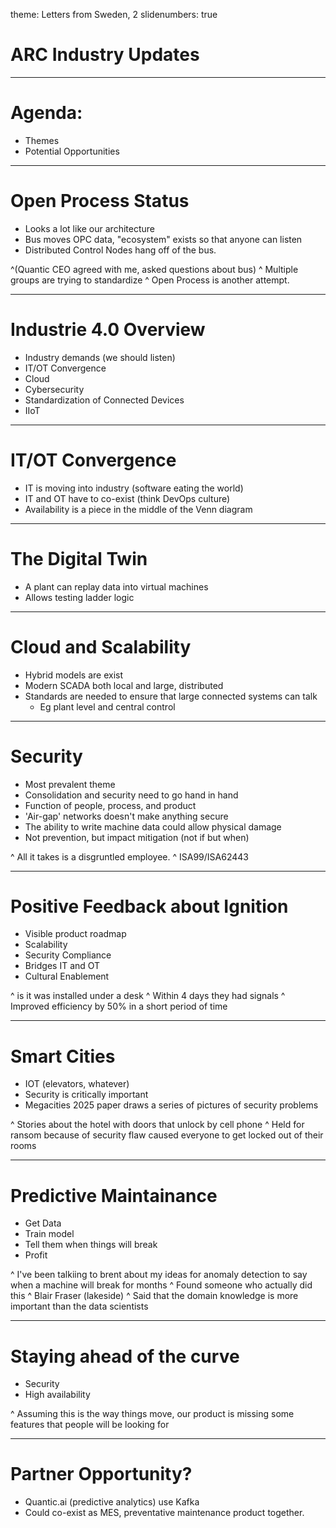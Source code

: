 theme: Letters from Sweden, 2
slidenumbers: true

# ARC Industry Updates

---

# Agenda: 
- Themes
- Potential Opportunities

---

# Open Process Status
- Looks a lot like our architecture 
- Bus moves OPC data, "ecosystem" exists so that anyone can listen
- Distributed Control Nodes hang off of the bus.


^(Quantic CEO agreed with me, asked questions about bus)
^ Multiple groups are trying to standardize
^ Open Process is another attempt.

---

# Industrie 4.0 Overview
- Industry demands (we should listen)
- IT/OT Convergence
- Cloud
- Cybersecurity
- Standardization of Connected Devices
- IIoT

---

# IT/OT Convergence
- IT is moving into industry (software eating the world)
- IT and OT have to co-exist (think DevOps culture)
- Availability is a piece in the middle of the Venn diagram

---

# The Digital Twin
- A plant can replay data into virtual machines
- Allows testing ladder logic

---

# Cloud and Scalability
- Hybrid models are exist 
- Modern SCADA both local and large, distributed
- Standards are needed to ensure that large connected systems can talk
  - Eg plant level and central control

---

# Security 
- Most prevalent theme
- Consolidation and security need to go hand in hand
- Function of people, process, and product
- 'Air-gap' networks doesn't make anything secure
- The ability to write machine data could allow physical damage
- Not prevention, but impact mitigation (not if but when)

^ All it takes is a disgruntled employee.
^ ISA99/ISA62443 

---

# Positive Feedback about Ignition
- Visible product roadmap
- Scalability
- Security Compliance
- Bridges IT and OT
- Cultural Enablement

^ is it was installed under a desk
^ Within 4 days they had signals
^ Improved efficiency by 50% in a short period of time

---

# Smart Cities
- IOT (elevators, whatever)
- Security is critically important
- Megacities 2025 paper draws a series of pictures of security problems

^ Stories about the hotel with doors that unlock by cell phone
^ Held for ransom because of security flaw caused everyone to get locked out of their rooms

---

# Predictive Maintainance
- Get Data
- Train model
- Tell them when things will break
- Profit

^ I've been talkiing to brent about my ideas for anomaly detection to say when a machine will break for months
^ Found someone who actually did this
^ Blair Fraser (lakeside)
^ Said that the domain knowledge is more important than the data scientists

---

# Staying ahead of the curve
- Security 
- High availability

^ Assuming this is the way things move, our product is missing some features that people will be looking for

---

# Partner Opportunity?
- Quantic.ai (predictive analytics) use Kafka
- Could co-exist as MES, preventative maintenance product together.
